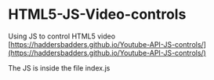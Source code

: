 # HTML5-JS-Video-controls
Using JS to control HTML5 video
[https://haddersbadders.github.io/Youtube-API-JS-controls/](https://haddersbadders.github.io/Youtube-API-JS-controls/)

The JS is inside the file index.js
